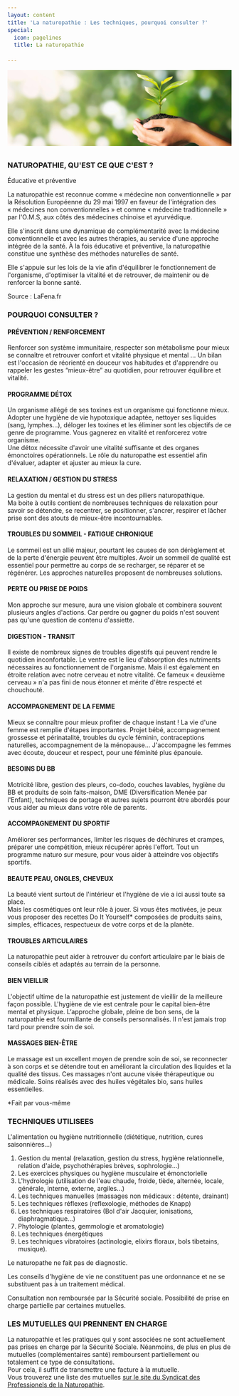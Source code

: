 ```yaml
---
layout: content
title: 'La naturopathie : Les techniques, pourquoi consulter ?'
special:
  icon: pagelines
  title: La naturopathie

---
```


<div style="text-align: center; margin-bottom: 30px;">
  <img src="/images/bandeau-naturopathie.webp" alt="Bandeau Naturopathie" style="max-width: 100%; height: auto;" />
</div>

### NATUROPATHIE, QU'EST CE QUE C'EST ?

Éducative et préventive

La naturopathie est reconnue comme « médecine non conventionnelle » par la Résolution Européenne du 29 mai 1997 en faveur de l'intégration des « médecines non conventionnelles » et comme « médecine traditionnelle » par l'O.M.S, aux côtés des médecines chinoise et ayurvédique.

Elle s'inscrit dans une dynamique de complémentarité avec la médecine conventionnelle et avec les autres thérapies, au service d'une approche intégrée de la santé. À la fois éducative et préventive, la naturopathie constitue une synthèse des méthodes naturelles de santé. 

Elle s'appuie sur les lois de la vie afin d'équilibrer le fonctionnement de l'organisme, d'optimiser la vitalité et de retrouver, de maintenir ou de renforcer la bonne santé.

Source : LaFena.fr


### POURQUOI CONSULTER ?

#### PRÉVENTION / RENFORCEMENT
Renforcer son système immunitaire, respecter son métabolisme pour mieux se connaître et retrouver confort et vitalité physique et mental … Un bilan est l'occasion de réorienté en douceur vos habitudes et d'apprendre ou rappeler les gestes “mieux-être” au quotidien, pour retrouver équilibre et vitalité.

#### PROGRAMME DÉTOX
Un organisme allégé de ses toxines est un organisme qui fonctionne mieux. Adopter une hygiène de vie hypotoxique adaptée, nettoyer ses liquides (sang, lymphes…), déloger les toxines et les éliminer sont les objectifs de ce genre de programme. Vous gagnerez en vitalité et renforcerez votre organisme.  
Une détox nécessite d'avoir une vitalité suffisante et des organes émonctoires opérationnels. Le rôle du naturopathe est essentiel afin d'évaluer, adapter et ajuster au mieux la cure.

#### RELAXATION / GESTION DU STRESS
La gestion du mental et du stress est un des piliers naturopathique.  
Ma boite à outils contient de nombreuses techniques de relaxation pour savoir se détendre, se recentrer, se positionner, s'ancrer, respirer et lâcher prise sont des atouts de mieux-être incontournables.

#### TROUBLES DU SOMMEIL - FATIGUE CHRONIQUE 
Le sommeil est un allié majeur, pourtant les causes de son dérèglement et de la perte d'énergie peuvent être multiples. Avoir un sommeil de qualité est essentiel pour permettre au corps de se recharger, se réparer et se régénérer. Les approches naturelles proposent de nombreuses solutions.

#### PERTE OU PRISE DE POIDS
Mon approche sur mesure, aura une vision globale et combinera souvent plusieurs angles d'actions. Car perdre ou gagner du poids n'est souvent pas qu'une question de contenu d'assiette.

#### DIGESTION - TRANSIT
Il existe de nombreux signes de troubles digestifs qui peuvent rendre le quotidien inconfortable. Le ventre est le lieu d'absorption des nutriments nécessaires au fonctionnement de l'organisme. Mais il est également en étroite relation avec notre cerveau et notre vitalité. Ce fameux « deuxième cerveau » n'a pas fini de nous étonner et mérite d'être respecté et chouchouté.

#### ACCOMPAGNEMENT DE LA FEMME
Mieux se connaître pour mieux profiter de chaque instant !
La vie d'une femme est remplie d'étapes importantes. Projet bébé, accompagnement grossesse et périnatalité, troubles du cycle féminin, contraceptions naturelles, accompagnement de la ménopause...
J'accompagne les femmes avec écoute, douceur et respect, pour une féminité plus épanouie.

#### BESOINS DU BB
Motricité libre, gestion des pleurs, co-dodo, couches lavables, hygiène du BB et produits de soin faits-maison, DME (Diversification Menée par l'Enfant), techniques de portage et autres sujets pourront être abordés pour vous aider au mieux dans votre rôle de parents.

#### ACCOMPAGNEMENT DU SPORTIF
Améliorer ses performances, limiter les risques de déchirures et crampes, préparer une compétition, mieux récupérer après l'effort.  Tout un programme naturo sur mesure, pour vous aider à atteindre vos objectifs sportifs.

#### BEAUTE PEAU, ONGLES, CHEVEUX
La beauté vient surtout de l'intérieur et l'hygiène de vie a ici aussi toute sa place.  
Mais les cosmétiques ont leur rôle à jouer. Si vous êtes motivées, je peux vous proposer des recettes Do It Yourself* composées de produits sains, simples, efficaces, respectueux de votre corps et de la planète.

#### TROUBLES ARTICULAIRES
La naturopathie peut aider à retrouver du confort articulaire par le biais de conseils ciblés et adaptés au terrain de la personne.

#### BIEN VIEILLIR
L'objectif ultime de la naturopathie est justement de vieillir de la meilleure façon possible. L'hygiène de vie est centrale pour le capital bien-être mental et physique. L‘approche globale, pleine de bon sens, de la naturopathie est fourmillante de conseils personnalisés. Il n'est jamais trop tard pour prendre soin de soi.

#### MASSAGES BIEN-ÊTRE
Le massage est un excellent moyen de prendre soin de soi, se reconnecter à son corps et se détendre tout en améliorant la circulation des liquides et la qualité des tissus. Ces massages n'ont aucune visée thérapeutique ou médicale. Soins réalisés avec des huiles végétales bio, sans huiles essentielles.

\*Fait par vous-même


### TECHNIQUES UTILISEES

L'alimentation ou hygiène nutritionnelle (diététique, nutrition, cures saisonnières…)
1. Gestion du mental (relaxation, gestion du stress, hygiène relationnelle, relation d'aide, psychothérapies brèves, sophrologie…)
2. Les exercices physiques ou hygiène musculaire et émonctorielle
3. L'hydrologie (utilisation de l'eau chaude, froide, tiède, alternée, locale, générale, interne, externe, argiles…)
4. Les techniques manuelles (massages non médicaux : détente, drainant)
5. Les techniques réflexes (reflexologie, méthodes de Knapp)
6. Les techniques respiratoires (Bol d'air Jacquier, ionisations, diaphragmatique…)
7. Phytologie (plantes, gemmologie et aromatologie)
8. Les techniques énergétiques
9. Les techniques vibratoires (actinologie, elixirs floraux, bols tibetains, musique).

Le naturopathe ne fait pas de diagnostic.

Les conseils d'hygiène de vie ne constituent pas une ordonnance et ne se substituent pas à un traitement médical.

Consultation non remboursée par la Sécurité sociale. Possibilité de prise en charge partielle par certaines mutuelles.


### LES MUTUELLES QUI PRENNENT EN CHARGE

La naturopathie et les pratiques qui y sont associées ne sont actuellement pas prises en charge par la Sécurité Sociale.
Néanmoins, de plus en plus de mutuelles (complémentaires santé) remboursent partiellement ou totalement ce type de consultations.  
Pour cela, il suffit de transmettre une facture à la mutuelle.  
Vous trouverez une liste des mutuelles [sur le site du Syndicat des Professionels de la Naturopathie](https://www.syndicat-naturopathie.fr/les-mutuelles/).
